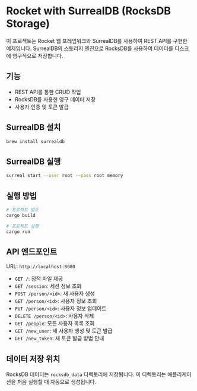 # Rocket with SurrealDB (RocksDB Storage)

이 프로젝트는 Rocket 웹 프레임워크와 SurrealDB를 사용하여 REST API를 구현한 예제입니다. SurrealDB의 스토리지 엔진으로 RocksDB를 사용하여 데이터를 디스크에 영구적으로 저장합니다.

## 기능

- REST API를 통한 CRUD 작업
- RocksDB를 사용한 영구 데이터 저장
- 사용자 인증 및 토큰 발급

## SurrealDB 설치

```bash
brew install surrealdb
```

## SurrealDB 실행

```bash
surreal start --user root --pass root memory
```

## 실행 방법

```bash
# 프로젝트 빌드
cargo build

# 프로젝트 실행
cargo run
```

## API 엔드포인트

URL: `http://localhost:8080`

- `GET /`: 정적 파일 제공
- `GET /session`: 세션 정보 조회
- `POST /person/<id>`: 새 사용자 생성
- `GET /person/<id>`: 사용자 정보 조회
- `PUT /person/<id>`: 사용자 정보 업데이트
- `DELETE /person/<id>`: 사용자 삭제
- `GET /people`: 모든 사용자 목록 조회
- `GET /new_user`: 새 사용자 생성 및 토큰 발급
- `GET /new_token`: 새 토큰 발급 방법 안내

## 데이터 저장 위치

RocksDB 데이터는 `rocksdb_data` 디렉토리에 저장됩니다. 이 디렉토리는 애플리케이션을 처음 실행할 때 자동으로 생성됩니다.
